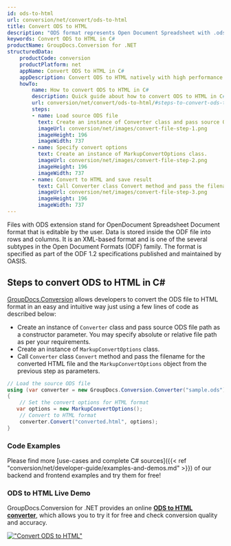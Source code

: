 ```yaml
---
id: ods-to-html
url: conversion/net/convert/ods-to-html
title: Convert ODS to HTML
description: "ODS format represents Open Document Spreadsheet with .ods extension. Learn how to convert ODS to HTML file programmatically in C# language using GroupDocs.Conversion for .NET library."
keywords: Convert ODS to HTML in C#
productName: GroupDocs.Conversion for .NET
structuredData:
    productCode: conversion
    productPlatform: net
    appName: Convert ODS to HTML in C#
    appDescription: Convert ODS to HTML natively with high performance using C# language and server side GroupDocs.Conversion for .NET APIs, without the use of any software like Microsoft or Open Office.
    howTo:
        name: How to convert ODS to HTML in C# 
        description: Quick guide about how to convert ODS to HTML in C# with high performance and accuracy.
        url: conversion/net/convert/ods-to-html/#steps-to-convert-ods-to-html-in-c
        steps:
        - name: Load source ODS file 
          text: Create an instance of Converter class and pass source ODS file path as a constructor parameter. You may specify absolute or relative file path as per your requirements. 
          imageUrl: conversion/net/images/convert-file-step-1.png
          imageHeight: 196
          imageWidth: 737
        - name: Specify convert options 
          text: Create an instance of MarkupConvertOptions class.
          imageUrl: conversion/net/images/convert-file-step-2.png
          imageHeight: 196
          imageWidth: 737
        - name: Convert to HTML and save result 
          text: Call Converter class Convert method and pass the filename for the converted HTML file and the MarkupConvertOptions object from the previous step as parameters.
          imageUrl: conversion/net/images/convert-file-step-3.png
          imageHeight: 196
          imageWidth: 737
---
```


Files with ODS extension stand for OpenDocument Spreadsheet Document format that is editable by the user. Data is stored inside the ODF file into rows and columns. It is an XML-based format and is one of the several subtypes in the Open Document Formats (ODF) family. The format is specified as part of the ODF 1.2 specifications published and maintained by OASIS.

## Steps to convert ODS to HTML in C#

[GroupDocs.Conversion](https://products.groupdocs.com/conversion/net) allows developers to convert the ODS file to HTML format in an easy and intuitive way just using a few lines of code as described below:

* Create an instance of `Converter` class and pass source ODS file path as a constructor parameter. You may specify absolute or relative file path as per your requirements. 
* Create an instance of `MarkupConvertOptions` class.
* Call `Converter` class `Convert` method and pass the filename for the converted HTML file and the `MarkupConvertOptions` object from the previous step as parameters.

```csharp
// Load the source ODS file
using (var converter = new GroupDocs.Conversion.Converter("sample.ods"))
{
    // Set the convert options for HTML format
   var options = new MarkupConvertOptions();
    // Convert to HTML format
    converter.Convert("converted.html", options);
}
```

### Code Examples

Please find more [use-cases and complete C# sources]({{< ref "conversion/net/developer-guide/examples-and-demos.md" >}}) of our backend and frontend examples and try them for free!

### ODS to HTML Live Demo

GroupDocs.Conversion for .NET provides an online [**ODS to HTML converter**](https://products.groupdocs.app/conversion/ods-to-html), which allows you to try it for free and check conversion quality and accuracy.

[!["Convert ODS to HTML"](conversion/net/images/convert-to-html/convert-ods-to-html.png)](https://products.groupdocs.app/conversion/ods-to-html)